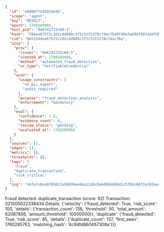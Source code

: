 ```json
{
  "id": "e0000f7d1b929e95",
  "scope": "agent",
  "key": "RESULT",
  "epoch": 1760289966,
  "host_pid": "9e6742732c60:1",
  "hash": "594ae675f2c2d2c4d009c3f5c52f2178c74acfba0fdbb3a69df687dd4fdb1965",
  "cid": "QmV1594ae675f2c2d2c4d009c3f5c52f2178c74acfba",
  "aicp": {
    "prov": {
      "issuer": "9e6742732c60:1",
      "created_at": 1760289966,
      "method": "automated_fraud_detection",
      "vc_type": "VerifiableCredential"
    },
    "ucon": {
      "usage_constraints": [
        "no_pii_export",
        "audit_required"
      ],
      "purpose": "fraud_detection_analysis",
      "enforcement": "mandatory"
    },
    "eval": {
      "confidence": 1.0,
      "evidence_count": 0,
      "review_status": "pending",
      "evaluated_at": 1760289966
    }
  },
  "sources": [],
  "edges": [],
  "metrics": {},
  "thresholds": {},
  "tags": [
    "fraud",
    "duplicate_transaction",
    "risk_critical"
  ],
  "sig": "d4fa7c6ea8f85013a9b039ee66a11d6d3e640bb888d1c5f8dc86f2e102ee4ad4"
}
```

Fraud detected: duplicate_transaction (score: 92)
Transaction: 021000022338434
Details: {'velocity': {'fraud_detected': True, 'risk_score': 100, 'details': {'transaction_count': 138, 'threshold': 50, 'total_amount': 62087856, 'amount_threshold': 10000000}}, 'duplicate': {'fraud_detected': True, 'risk_score': 85, 'details': {'duplicate_count': 137, 'first_seen': 1760285763, 'matching_hash': '4c9dfd860457308a'}}}